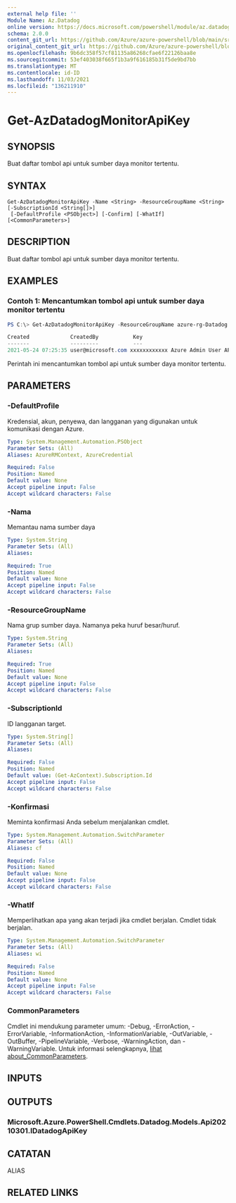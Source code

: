 ```yaml
---
external help file: ''
Module Name: Az.Datadog
online version: https://docs.microsoft.com/powershell/module/az.datadog/get-azdatadogmonitorapikey
schema: 2.0.0
content_git_url: https://github.com/Azure/azure-powershell/blob/main/src/Datadog/help/Get-AzDatadogMonitorApiKey.md
original_content_git_url: https://github.com/Azure/azure-powershell/blob/main/src/Datadog/help/Get-AzDatadogMonitorApiKey.md
ms.openlocfilehash: 9b6dc358f57cf81135a86268cfae6f22126baa8e
ms.sourcegitcommit: 53ef403038f665f1b3a9f616185b31f5de9bd7bb
ms.translationtype: MT
ms.contentlocale: id-ID
ms.lasthandoff: 11/03/2021
ms.locfileid: "136211910"
---
```

# Get-AzDatadogMonitorApiKey

## SYNOPSIS
Buat daftar tombol api untuk sumber daya monitor tertentu.

## SYNTAX

```
Get-AzDatadogMonitorApiKey -Name <String> -ResourceGroupName <String> [-SubscriptionId <String[]>]
 [-DefaultProfile <PSObject>] [-Confirm] [-WhatIf] [<CommonParameters>]
```

## DESCRIPTION
Buat daftar tombol api untuk sumber daya monitor tertentu.

## EXAMPLES

### Contoh 1: Mencantumkan tombol api untuk sumber daya monitor tertentu
```powershell
PS C:\> Get-AzDatadogMonitorApiKey -ResourceGroupName azure-rg-Datadog -Name Datadog

Created             CreatedBy           Key                              Name
-------             ---------           ---                              ----
2021-05-24 07:25:35 user@microsoft.com xxxxxxxxxxxx Azure Admin User API Key
```

Perintah ini mencantumkan tombol api untuk sumber daya monitor tertentu.

## PARAMETERS

### -DefaultProfile
Kredensial, akun, penyewa, dan langganan yang digunakan untuk komunikasi dengan Azure.

```yaml
Type: System.Management.Automation.PSObject
Parameter Sets: (All)
Aliases: AzureRMContext, AzureCredential

Required: False
Position: Named
Default value: None
Accept pipeline input: False
Accept wildcard characters: False
```

### -Nama
Memantau nama sumber daya

```yaml
Type: System.String
Parameter Sets: (All)
Aliases:

Required: True
Position: Named
Default value: None
Accept pipeline input: False
Accept wildcard characters: False
```

### -ResourceGroupName
Nama grup sumber daya.
Namanya peka huruf besar/huruf.

```yaml
Type: System.String
Parameter Sets: (All)
Aliases:

Required: True
Position: Named
Default value: None
Accept pipeline input: False
Accept wildcard characters: False
```

### -SubscriptionId
ID langganan target.

```yaml
Type: System.String[]
Parameter Sets: (All)
Aliases:

Required: False
Position: Named
Default value: (Get-AzContext).Subscription.Id
Accept pipeline input: False
Accept wildcard characters: False
```

### -Konfirmasi
Meminta konfirmasi Anda sebelum menjalankan cmdlet.

```yaml
Type: System.Management.Automation.SwitchParameter
Parameter Sets: (All)
Aliases: cf

Required: False
Position: Named
Default value: None
Accept pipeline input: False
Accept wildcard characters: False
```

### -WhatIf
Memperlihatkan apa yang akan terjadi jika cmdlet berjalan.
Cmdlet tidak berjalan.

```yaml
Type: System.Management.Automation.SwitchParameter
Parameter Sets: (All)
Aliases: wi

Required: False
Position: Named
Default value: None
Accept pipeline input: False
Accept wildcard characters: False
```

### CommonParameters
Cmdlet ini mendukung parameter umum: -Debug, -ErrorAction, -ErrorVariable, -InformationAction, -InformationVariable, -OutVariable, -OutBuffer, -PipelineVariable, -Verbose, -WarningAction, dan -WarningVariable. Untuk informasi selengkapnya, [lihat about_CommonParameters](http://go.microsoft.com/fwlink/?LinkID=113216).

## INPUTS

## OUTPUTS

### Microsoft.Azure.PowerShell.Cmdlets.Datadog.Models.Api20210301.IDatadogApiKey

## CATATAN

ALIAS

## RELATED LINKS

